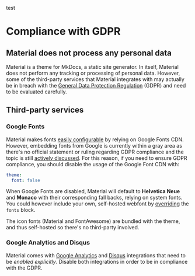 test
# Compliance with GDPR

## Material does not process any personal data

Material is a theme for MkDocs, a static site generator. In itself, Material
does not perform any tracking or processing of personal data. However, some of
the third-party services that Material integrates with may actually be in breach
with the [General Data Protection Regulation][1] (GDPR) and need to be evaluated
carefully.

  [1]: https://en.wikipedia.org/wiki/General_Data_Protection_Regulation

## Third-party services

### Google Fonts

Material makes fonts [easily configurable][2] by relying on Google Fonts CDN.
However, embedding fonts from Google is currently within a gray area as there's
no official statement or ruling regarding GDPR compliance and the topic is still
[actively discussed][3]. For this reason, if you need to ensure GDPR compliance,
you should disable the usage of the Google Font CDN with:

``` yaml
theme:
  font: false
```

When Google Fonts are disabled, Material will default to **Helvetica Neue** and
**Monaco** with their corresponding fall backs, relying on system fonts. You
could however include your own, self-hosted webfont by [overriding][4] the
`fonts` block.

The icon fonts (Material and FontAwesome) are bundled with the theme, and thus
self-hosted so there's no third-party involved.

  [2]: getting-started.md#font-family
  [3]: https://github.com/google/fonts/issues/1495
  [4]: customization.md#overriding-template-blocks

### Google Analytics and Disqus

Material comes with [Google Analytics][5] and [Disqus][6] integrations that need
to be *enabled explicitly*. Disable both integrations in order to be in
compliance with the GDPR.

  [5]: getting-started.md#google-analytics
  [6]: getting-started.md#disqus
